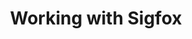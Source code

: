 ---
layout: full.html
algolia: true
title: Working with Sigfox
description: Working with Sigfox
order: 2800
---